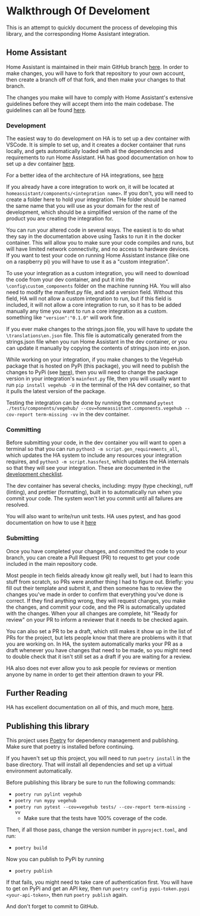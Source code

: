 # Walkthrough Of Develoment

This is an attempt to quickly document the process of developing this library, and the corresponding Home Assistant integration.

## Home Assistant

Home Assistant is maintained in their main GitHub branch [here](https://github.com/home-assistant/core). In order to make changes, you will have to fork that repository to your own account, then create a branch off of that fork, and then make your changes to that branch.

The changes you make will have to comply with Home Assistant's extensive guidelines before they will accept them into the main codebase. The guidelines can all be found [here](https://developers.home-assistant.io/).

### Development

The easiest way to do development on HA is to set up a dev container with VSCode. It is simple to set up, and it creates a docker container that runs locally, and gets automatically loaded with all the dependencies and requirements to run Home Assistant. HA has good documentation on how to set up a dev container [here](https://developers.home-assistant.io/docs/development_environment).

For a better idea of the architecture of HA integrations, see [here](https://developers.home-assistant.io/docs/architecture_components)

If you already have a core integration to work on, it will be located at `homeassistant/components/<integration name>`. If you don't, you will need to create a folder here to hold your integration. THe folder should be named the same name that you will use as your domain for the rest of development, which should be a simplified version of the name of the product you are creating the integration for.

You can run your altered code in several ways. The easiest is to do what they say in the documentation above using Tasks to run it in the docker container. This will allow you to make sure your code compiles and runs, but will have limited network connectivity, and no access to hardware devices. If you want to test your code on running Home Assistant instance (like one on a raspberry pi) you will have to use it as a "custom integration".

To use your integration as a custom integration, you will need to download the code from your dev container, and put it into the `\config\custom_components` folder on the machine running HA. You will also need to modify the manifest.py file, and add a version field. Without this field, HA will not allow a custom integration to run, but if this field is included, it will not allow a core integration to run, so it has to be added manually any time you want to run a core integration as a custom. something like `"version":"0.1.0"` will work fine.

If you ever make changes to the strings.json file, you will have to update the `\translations\en.json` file. This file is automatically generated from the strings.json file when you run Home Assistant in the dev container, or you can update it manually by copying the contents of strings.json into en.json.

While working on your integration, if you make changes to the VegeHub package that is hosted on PyPi (this package), you will need to publish the changes to PyPi (see [here](#publishing-this-library)), then you will need to change the package version in your integration's `mainfest.py` file, then you will usually want to run `pip install vegehub -U` in the terminal of the HA dev container, so that it pulls the latest version of the package.

Testing the integration can be done by running the command `pytest ./tests/components/vegehub/ --cov=homeassistant.components.vegehub --cov-report term-missing -vv` in the dev container.

### Committing

Before submitting your code, in the dev container you will want to open a terminal so that you can run `python3 -m script.gen_requirements_all`, which updates the HA system to include any resources your integration requires, and `python3 -m script.hassfest`, which updates the HA internals so that they will see your integration. These are documented in the [development checklist](https://developers.home-assistant.io/docs/development_checklist).

The dev container has several checks, including: mypy (type checking), ruff (linting), and prettier (formatting), built in to automatically run when you commit your code. The system won't let you commit until all failures are resolved.

You will also want to write/run unit tests. HA uses pytest, and has good documentation on how to use it [here](https://developers.home-assistant.io/docs/development_testing)

### Submitting

Once you have completed your changes, and committed the code to your branch, you can create a Pull Request (PR) to request to get your code included in the main repository code.

Most people in tech fields already know git really well, but I had to learn this stuff from scratch, so PRs were another thing I had to figure out. Briefly: you fill out their template and submit it, and then someone has to review the changes you've made in order to confirm that everything you've done is correct. If they find anything wrong, they will request changes, you make the changes, and commit your code, and the PR is automatically updated with the changes. When your all changes are complete, hit "Ready for review" on your PR to inform a reviewer that it needs to be checked again.

You can also set a PR to be a draft, which still makes it show up in the list of PRs for the project, but lets people know that there are problems with it that you are working on. In HA, the system automatically marks your PR as a draft whenever you have changes that need to be made, so you might need to double check that it isn't still set as a draft if you are waiting for a review.

HA also does not ever allow you to ask people for reviews or mention anyone by name in order to get their attention drawn to your PR.

## Further Reading

HA has excellent documentation on all of this, and much more, [here](https://developers.home-assistant.io/).

## Publishing this library

This project uses [Poetry](https://python-poetry.org/) for dependency management and publishing. Make sure that poetry is installed before continuing.

If you haven't set up this project, you will need to run `poetry install` in the base directory. That will install all dependencies and set up a virtual environment automatically.

Before publishing this library be sure to run the following commands:

- `poetry run pylint vegehub`
- `poetry run mypy vegehub`
- `poetry run pytest --cov=vegehub tests/ --cov-report term-missing -vv`
  - Make sure that the tests have 100% coverage of the code.

Then, if all those pass, change the version number in `pyproject.toml`, and run:

- `poetry build`

Now you can publish to PyPi by running

- `poetry publish`

If that fails, you might need to take care of authentication first. You will have to get on PyPi and get an API key, then run `poetry config pypi-token.pypi <your-api-token>`, then run `poetry publish` again.

And don't forget to commit to GitHub.

